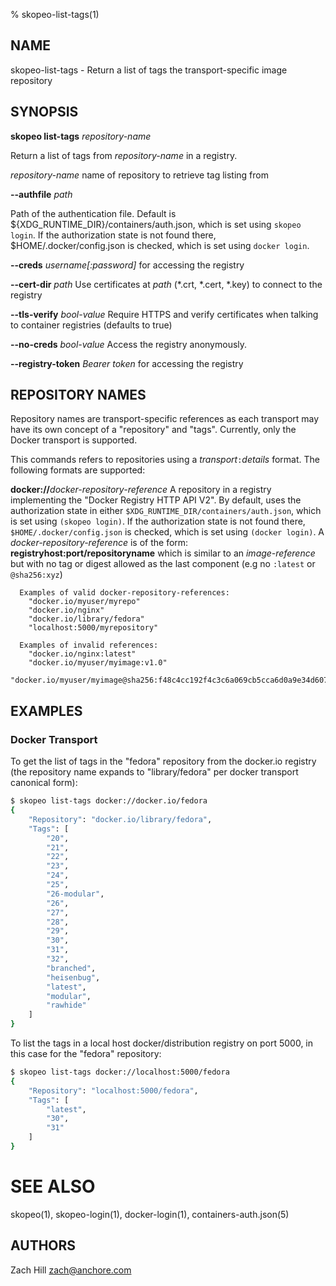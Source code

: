 % skopeo-list-tags(1)

## NAME
skopeo\-list\-tags - Return a list of tags the transport-specific image repository

## SYNOPSIS
**skopeo list-tags** _repository-name_

Return a list of tags from _repository-name_ in a registry.

  _repository-name_ name of repository to retrieve tag listing from

  **--authfile** _path_

  Path of the authentication file. Default is ${XDG\_RUNTIME\_DIR}/containers/auth.json, which is set using `skopeo login`.
  If the authorization state is not found there, $HOME/.docker/config.json is checked, which is set using `docker login`.

  **--creds** _username[:password]_ for accessing the registry

  **--cert-dir** _path_ Use certificates at _path_ (\*.crt, \*.cert, \*.key) to connect to the registry

  **--tls-verify** _bool-value_ Require HTTPS and verify certificates when talking to container registries (defaults to true)

  **--no-creds** _bool-value_ Access the registry anonymously.

  **--registry-token** _Bearer token_ for accessing the registry

## REPOSITORY NAMES

Repository names are transport-specific references as each transport may have its own concept of a "repository" and "tags". Currently, only the Docker transport is supported.

This commands refers to repositories using a _transport_`:`_details_ format. The following formats are supported:

  **docker://**_docker-repository-reference_
  A repository in a registry implementing the "Docker Registry HTTP API V2". By default, uses the authorization state in either `$XDG_RUNTIME_DIR/containers/auth.json`, which is set using `(skopeo login)`. If the authorization state is not found there, `$HOME/.docker/config.json` is checked, which is set using `(docker login)`.
  A _docker-repository-reference_ is of the form: **registryhost:port/repositoryname** which is similar to an _image-reference_ but with no tag or digest allowed as the last component (e.g no `:latest` or `@sha256:xyz`)
      
      Examples of valid docker-repository-references:
        "docker.io/myuser/myrepo"
        "docker.io/nginx"
        "docker.io/library/fedora"
        "localhost:5000/myrepository"
        
      Examples of invalid references:
        "docker.io/nginx:latest"
        "docker.io/myuser/myimage:v1.0"
        "docker.io/myuser/myimage@sha256:f48c4cc192f4c3c6a069cb5cca6d0a9e34d6076ba7c214fd0cc3ca60e0af76bb"
       

## EXAMPLES

### Docker Transport
To get the list of tags in the "fedora" repository from the docker.io registry (the repository name expands to "library/fedora" per docker transport canonical form):
```sh
$ skopeo list-tags docker://docker.io/fedora
{
    "Repository": "docker.io/library/fedora",
    "Tags": [
        "20",
        "21",
        "22",
        "23",
        "24",
        "25",
        "26-modular",
        "26",
        "27",
        "28",
        "29",
        "30",
        "31",
        "32",
        "branched",
        "heisenbug",
        "latest",
        "modular",
        "rawhide"
    ]
}

```

To list the tags in a local host docker/distribution registry on port 5000, in this case for the "fedora" repository:

```sh
$ skopeo list-tags docker://localhost:5000/fedora
{
    "Repository": "localhost:5000/fedora",
    "Tags": [
        "latest",
        "30",
        "31"
    ]
}

```

# SEE ALSO
skopeo(1), skopeo-login(1), docker-login(1), containers-auth.json(5)

## AUTHORS

Zach Hill <zach@anchore.com>


